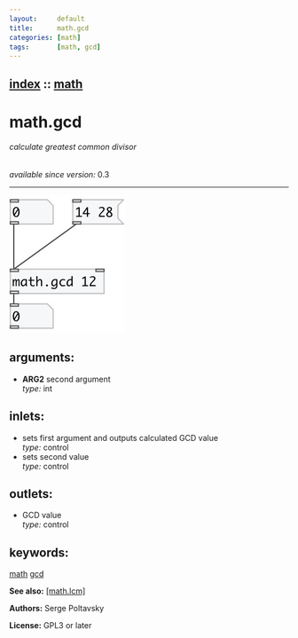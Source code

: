 ```yaml
---
layout:     default
title:      math.gcd
categories: [math]
tags:       [math, gcd]
---
```

[index](index.html) :: [math](category_math.html)
---

# math.gcd

###### calculate greatest common divisor

*available since version:* 0.3

---




[![example](../examples/img/math.gcd.jpg)](../examples/pd/math.gcd.pd)



## arguments:

* **ARG2**
second argument<br>
_type:_ int<br>







## inlets:

* sets first argument and outputs calculated GCD value<br>
_type:_ control
* sets second value<br>
_type:_ control



## outlets:

* GCD value<br>
_type:_ control



## keywords:

[math](keywords/math.html)
[gcd](keywords/gcd.html)



**See also:**
[\[math.lcm\]](math.lcm.html)




**Authors:** Serge Poltavsky




**License:** GPL3 or later





